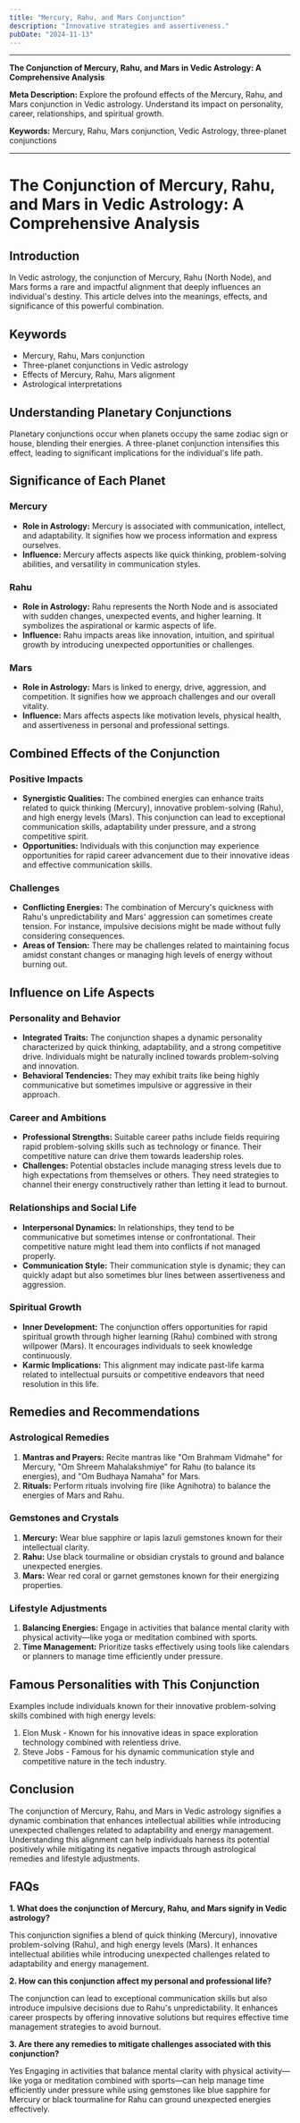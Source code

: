 ```yaml
---
title: "Mercury, Rahu, and Mars Conjunction"
description: "Innovative strategies and assertiveness."
pubDate: "2024-11-13"
---
```


---

**The Conjunction of Mercury, Rahu, and Mars in Vedic Astrology: A Comprehensive Analysis**

**Meta Description:**
Explore the profound effects of the Mercury, Rahu, and Mars conjunction in Vedic astrology. Understand its impact on personality, career, relationships, and spiritual growth.

**Keywords:**
Mercury, Rahu, Mars conjunction, Vedic Astrology, three-planet conjunctions

---

# The Conjunction of Mercury, Rahu, and Mars in Vedic Astrology: A Comprehensive Analysis

## Introduction

In Vedic astrology, the conjunction of Mercury, Rahu (North Node), and Mars forms a rare and impactful alignment that deeply influences an individual's destiny. This article delves into the meanings, effects, and significance of this powerful combination.

## Keywords

- Mercury, Rahu, Mars conjunction
- Three-planet conjunctions in Vedic astrology
- Effects of Mercury, Rahu, Mars alignment
- Astrological interpretations

## Understanding Planetary Conjunctions

Planetary conjunctions occur when planets occupy the same zodiac sign or house, blending their energies. A three-planet conjunction intensifies this effect, leading to significant implications for the individual's life path.

## Significance of Each Planet

### Mercury

- **Role in Astrology:** Mercury is associated with communication, intellect, and adaptability. It signifies how we process information and express ourselves.
- **Influence:** Mercury affects aspects like quick thinking, problem-solving abilities, and versatility in communication styles.

### Rahu

- **Role in Astrology:** Rahu represents the North Node and is associated with sudden changes, unexpected events, and higher learning. It symbolizes the aspirational or karmic aspects of life.
- **Influence:** Rahu impacts areas like innovation, intuition, and spiritual growth by introducing unexpected opportunities or challenges.

### Mars

- **Role in Astrology:** Mars is linked to energy, drive, aggression, and competition. It signifies how we approach challenges and our overall vitality.
- **Influence:** Mars affects aspects like motivation levels, physical health, and assertiveness in personal and professional settings.

## Combined Effects of the Conjunction

### Positive Impacts

- **Synergistic Qualities:** The combined energies can enhance traits related to quick thinking (Mercury), innovative problem-solving (Rahu), and high energy levels (Mars). This conjunction can lead to exceptional communication skills, adaptability under pressure, and a strong competitive spirit.
- **Opportunities:** Individuals with this conjunction may experience opportunities for rapid career advancement due to their innovative ideas and effective communication skills.

### Challenges

- **Conflicting Energies:** The combination of Mercury's quickness with Rahu's unpredictability and Mars' aggression can sometimes create tension. For instance, impulsive decisions might be made without fully considering consequences.
- **Areas of Tension:** There may be challenges related to maintaining focus amidst constant changes or managing high levels of energy without burning out.

## Influence on Life Aspects

### Personality and Behavior

- **Integrated Traits:** The conjunction shapes a dynamic personality characterized by quick thinking, adaptability, and a strong competitive drive. Individuals might be naturally inclined towards problem-solving and innovation.
- **Behavioral Tendencies:** They may exhibit traits like being highly communicative but sometimes impulsive or aggressive in their approach.

### Career and Ambitions

- **Professional Strengths:** Suitable career paths include fields requiring rapid problem-solving skills such as technology or finance. Their competitive nature can drive them towards leadership roles.
- **Challenges:** Potential obstacles include managing stress levels due to high expectations from themselves or others. They need strategies to channel their energy constructively rather than letting it lead to burnout.

### Relationships and Social Life

- **Interpersonal Dynamics:** In relationships, they tend to be communicative but sometimes intense or confrontational. Their competitive nature might lead them into conflicts if not managed properly.
- **Communication Style:** Their communication style is dynamic; they can quickly adapt but also sometimes blur lines between assertiveness and aggression.

### Spiritual Growth

- **Inner Development:** The conjunction offers opportunities for rapid spiritual growth through higher learning (Rahu) combined with strong willpower (Mars). It encourages individuals to seek knowledge continuously.
- **Karmic Implications:** This alignment may indicate past-life karma related to intellectual pursuits or competitive endeavors that need resolution in this life.

## Remedies and Recommendations

### Astrological Remedies

1. **Mantras and Prayers:** Recite mantras like "Om Brahmam Vidmahe" for Mercury, "Om Shreem Mahalakshmiye" for Rahu (to balance its energies), and "Om Budhaya Namaha" for Mars.
2. **Rituals:** Perform rituals involving fire (like Agnihotra) to balance the energies of Mars and Rahu.

### Gemstones and Crystals

1. **Mercury:** Wear blue sapphire or lapis lazuli gemstones known for their intellectual clarity.
2. **Rahu:** Use black tourmaline or obsidian crystals to ground and balance unexpected energies.
3. **Mars:** Wear red coral or garnet gemstones known for their energizing properties.

### Lifestyle Adjustments

1. **Balancing Energies:** Engage in activities that balance mental clarity with physical activity—like yoga or meditation combined with sports.
2. **Time Management:** Prioritize tasks effectively using tools like calendars or planners to manage time efficiently under pressure.

## Famous Personalities with This Conjunction

Examples include individuals known for their innovative problem-solving skills combined with high energy levels:

1. Elon Musk - Known for his innovative ideas in space exploration technology combined with relentless drive.
2. Steve Jobs - Famous for his dynamic communication style and competitive nature in the tech industry.

## Conclusion

The conjunction of Mercury, Rahu, and Mars in Vedic astrology signifies a dynamic combination that enhances intellectual abilities while introducing unexpected challenges related to adaptability and energy management. Understanding this alignment can help individuals harness its potential positively while mitigating its negative impacts through astrological remedies and lifestyle adjustments.

## FAQs

**1. What does the conjunction of Mercury, Rahu, and Mars signify in Vedic astrology?**

This conjunction signifies a blend of quick thinking (Mercury), innovative problem-solving (Rahu), and high energy levels (Mars). It enhances intellectual abilities while introducing unexpected challenges related to adaptability and energy management.

**2. How can this conjunction affect my personal and professional life?**

The conjunction can lead to exceptional communication skills but also introduce impulsive decisions due to Rahu's unpredictability. It enhances career prospects by offering innovative solutions but requires effective time management strategies to avoid burnout.

**3. Are there any remedies to mitigate challenges associated with this conjunction?**

Yes Engaging in activities that balance mental clarity with physical activity—like yoga or meditation combined with sports—can help manage time efficiently under pressure while using gemstones like blue sapphire for Mercury or black tourmaline for Rahu can ground unexpected energies effectively.


